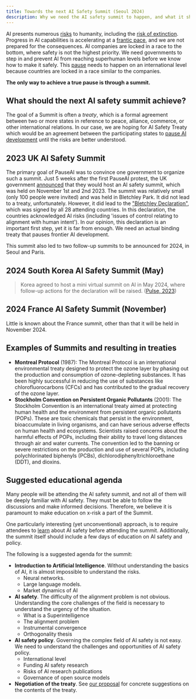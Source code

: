```yaml
---
title: Towards the next AI Safety Summit (Seoul 2024)
description: Why we need the AI safety summit to happen, and what it should achieve.
---
```


AI presents numerous [risks](/risks) to humanity, including the [risk of extinction](/xrisk).
Progress in AI capabilities is accelerating at a [frantic pace](/urgency), and we are not prepared for the consequences.
AI companies are locked in a race to the bottom, where safety is not the highest priority.
We need governments to step in and prevent AI from reaching superhuman levels before we know how to make it safely.
This [pause](/proposal) needs to happen on an international level because countries are locked in a race similar to the companies.

**The only way to achieve a true pause is through a summit.**

## What should the next AI safety summit achieve?

The goal of a Summit is often a _treaty_, which is a formal agreement between two or more states in reference to peace, alliance, commerce, or other international relations.
In our case, we are hoping for AI Safety Treaty which would be an agreement between the participating states to [pause AI development](/proposal) until the risks are better understood.

## 2023 UK AI Safety Summit

The primary goal of PauseAI was to convince one government to organize such a summit.
Just 5 weeks after the first PauseAI protest, the UK government [announced](https://www.gov.uk/government/news/uk-to-host-first-global-summit-on-artificial-intelligence) that they would host an AI safety summit, which was held on November 1st and 2nd 2023.
The summit was relatively small (only 100 people were invited) and was held in Bletchley Park.
It did not lead to a treaty, unfortunately.
However, it did lead to the ["Bletchley Declaration"](https://www.gov.uk/government/publications/ai-safety-summit-2023-the-bletchley-declaration/the-bletchley-declaration-by-countries-attending-the-ai-safety-summit-1-2-november-2023), which was signed by all 28 attending countries.
In this declaration, the countries acknowledged AI risks (including 'issues of control relating to alignment with human intent').
In our opinion, this declaration is an important first step, yet it is far from enough.
We need an actual binding treaty that pauses frontier AI development.

This summit also led to two follow-up summits to be announced for 2024, in Seoul and Paris.

## 2024 South Korea AI Safety Summit (May)

> Korea agreed to host a mini virtual summit on AI in May 2024, where follow-up actions for the declaration will be raised. ([Pulse, 2023](https://m.pulsenews.co.kr/view.php?sc=30800019&year=2023&no=845955))

## 2024 France AI Safety Summit (November)

Little is known about the France summit, other than that it will be held in November 2024.

## Examples of Summits and resulting in treaties

- **Montreal Protocol** (1987): The Montreal Protocol is an international environmental treaty designed to protect the ozone layer by phasing out the production and consumption of ozone-depleting substances. It has been highly successful in reducing the use of substances like chlorofluorocarbons (CFCs) and has contributed to the gradual recovery of the ozone layer.
- **Stockholm Convention on Persistent Organic Pollutants** (2001): The Stockholm Convention is an international treaty aimed at protecting human health and the environment from persistent organic pollutants (POPs). These are toxic chemicals that persist in the environment, bioaccumulate in living organisms, and can have serious adverse effects on human health and ecosystems. Scientists raised concerns about the harmful effects of POPs, including their ability to travel long distances through air and water currents. The convention led to the banning or severe restrictions on the production and use of several POPs, including polychlorinated biphenyls (PCBs), dichlorodiphenyltrichloroethane (DDT), and dioxins.

## Suggested educational agenda

Many people will be attending the AI safety summit, and not all of them will be deeply familiar with AI safety.
They must be able to follow the discussions and make informed decisions.
Therefore, we believe it is paramount to make education on x-risk a part of the Summit.

One particularly interesting (yet unconventional) approach, is to require attendees to [learn](/learn) about AI safety before attending the summit.
Additionally, the summit itself should include a few days of education on AI safety and policy.

The following is a suggested agenda for the summit:

- **Introduction to Artificial Intelligence**. Without understanding the basics of AI, it is almost impossible to understand the risks.
  - Neural networks.
  - Large language models.
  - Market dynamics of AI
- **AI safety**. The difficulty of the alignment problem is not obvious. Understanding the core challenges of the field is necessary to understand the urgency of the situation.
  - What is a Superintelligence
  - The alignment problem
  - Instrumental convergence
  - Orthogonality thesis
- **AI safety policy**. Governing the complex field of AI safety is not easy. We need to understand the challenges and opportunities of AI safety policy.
  - International level
  - Funding AI safety research
  - Risks of AI research publications
  - Governance of open source models
- **Negotiation of the treaty**. See [our proposal](/proposal) for concrete suggestions on the contents of the treaty.
